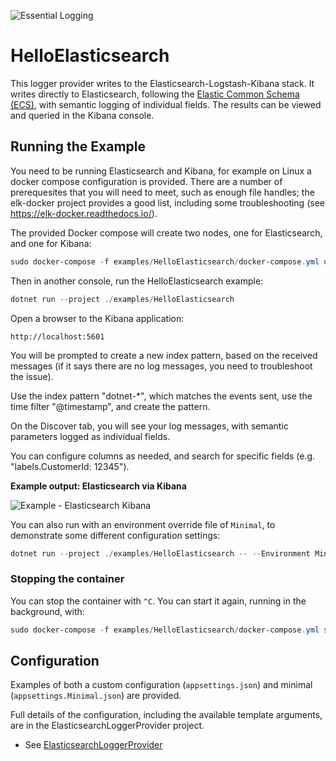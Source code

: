 ![Essential Logging](../../docs/images/diagnostics-logo-64.png)

# HelloElasticsearch

This logger provider writes to the Elasticsearch-Logstash-Kibana stack. It writes directly to Elasticsearch, 
following the [Elastic Common Schema (ECS)](https://www.elastic.co/guide/en/ecs/current/ecs-reference.html),
with semantic logging of individual fields. The results can be viewed and queried in the Kibana console.

## Running the Example

You need to be running Elasticsearch and Kibana, for example on Linux a docker compose configuration is provided. There are a number 
of prerequesites that you will need to meet, such as enough file handles; the elk-docker project provides a good list, including some troubleshooting 
(see https://elk-docker.readthedocs.io/).

The provided Docker compose will create two nodes, one for Elasticsearch, and one for Kibana:

```powershell
sudo docker-compose -f examples/HelloElasticsearch/docker-compose.yml up
```

Then in another console, run the HelloElasticsearch example:

```powershell
dotnet run --project ./examples/HelloElasticsearch
```

Open a browser to the Kibana application:

```
http://localhost:5601
```

You will be prompted to create a new index pattern, based on the received messages (if it says there are no log messages, you need to troubleshoot the issue).

Use the index pattern "dotnet-*", which matches the events sent, use the time filter "@timestamp", and create the pattern.

On the Discover tab, you will see your log messages, with semantic parameters logged as individual fields. 

You can configure columns as needed, and search for specific fields (e.g. "labels.CustomerId: 12345").

**Example output: Elasticsearch via Kibana** 

![Example - Elasticsearch Kibana](../../docs/images/example-elasticsearch-kibana.png)

You can also run with an environment override file of `Minimal`, to demonstrate some different configuration settings:

```powershell
dotnet run --project ./examples/HelloElasticsearch -- --Environment Minimal
```

### Stopping the container

You can stop the container with `^C`. You can start it again, running in the background, with:

```powershell
sudo docker-compose -f examples/HelloElasticsearch/docker-compose.yml start
```

## Configuration

Examples of both a custom configuration (`appsettings.json`) and minimal (`appsettings.Minimal.json`) are provided.

Full details of the configuration, including the available template arguments, are in the ElasticsearchLoggerProvider project.

* See [ElasticsearchLoggerProvider](../../src/Essential.LoggerProvider.Elasticsearch)
